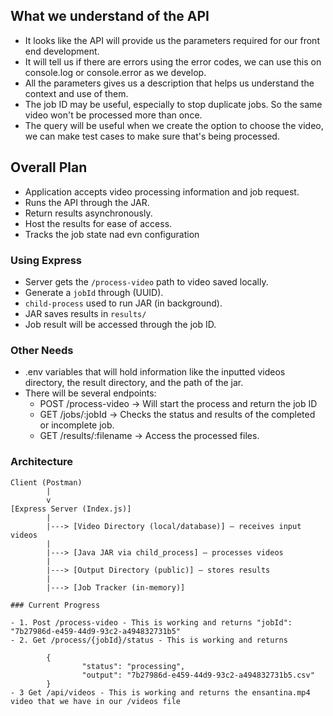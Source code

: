 ## What we understand of the API
- It looks like the API will provide us the parameters required for our front end development.
- It will tell us if there are errors using the error codes, we can use this on console.log or console.error as we develop.
- All the parameters gives us a description that helps us understand the context and use of them.
- The job ID may be useful, especially to stop duplicate jobs. So the same video won't be processed more than once.
- The query will be useful when we create the option to choose the video, we can make test cases to make sure that's being processed.

## Overall Plan
- Application accepts video processing information and job request.
- Runs the API through the JAR.
- Return results asynchronously.
- Host the results for ease of access.
- Tracks the job state nad evn configuration


### Using Express
- Server gets the `/process-video` path to video saved locally.
- Generate a `jobId` through (UUID).
- `child-process` used to run JAR (in background).
- JAR saves results in `results/`
- Job result will be accessed through the job ID.

### Other Needs
- .env variables that will hold information like the inputted videos directory, the result directory, and the path of the jar.
- There will be several endpoints:
    - POST /process-video -> Will start the process and return the job ID
    - GET /jobs/:jobId -> Checks the status and results of the completed or incomplete job.
    - GET /results/:filename -> Access the processed files.

### Architecture
```
Client (Postman)
        |
        v
[Express Server (Index.js)]
        |
        |---> [Video Directory (local/database)] — receives input videos
        |
        |---> [Java JAR via child_process] — processes videos
        |
        |---> [Output Directory (public)] — stores results
        |
        |---> [Job Tracker (in-memory)]

### Current Progress

- 1. Post /process-video - This is working and returns "jobId": "7b27986d-e459-44d9-93c2-a494832731b5"
- 2. Get /process/{jobId}/status - This is working and returns 

        {
                "status": "processing",
                "output": "7b27986d-e459-44d9-93c2-a494832731b5.csv"
        }
- 3 Get /api/videos - This is working and returns the ensantina.mp4 video that we have in our /videos file
